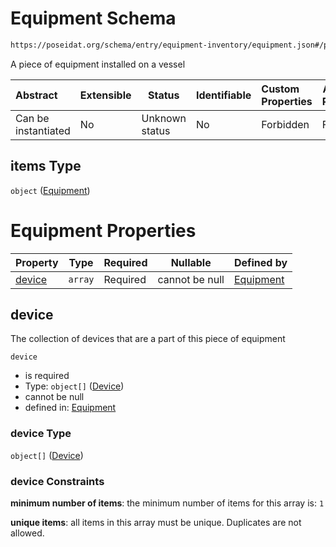 # Equipment Schema

```txt
https://poseidat.org/schema/entry/equipment-inventory/equipment.json#/properties/equipment/items
```

A piece of equipment installed on a vessel


| Abstract            | Extensible | Status         | Identifiable | Custom Properties | Additional Properties | Access Restrictions | Defined In                                                                                  |
| :------------------ | ---------- | -------------- | ------------ | :---------------- | --------------------- | ------------------- | ------------------------------------------------------------------------------------------- |
| Can be instantiated | No         | Unknown status | No           | Forbidden         | Forbidden             | none                | [equipment-inventory.json\*](schemas/entry/equipment-inventory.json "open original schema") |

## items Type

`object` ([Equipment](equipment-inventory-properties-equipment-equipment.md))

# Equipment Properties

| Property          | Type    | Required | Nullable       | Defined by                                                                                                                                 |
| :---------------- | ------- | -------- | -------------- | :----------------------------------------------------------------------------------------------------------------------------------------- |
| [device](#device) | `array` | Required | cannot be null | [Equipment](equipment-properties-device.md "https&#x3A;//poseidat.org/schema/entry/equipment-inventory/equipment.json#/properties/device") |

## device

The collection of devices that are a part of this piece of equipment


`device`

-   is required
-   Type: `object[]` ([Device](equipment-properties-device-device.md))
-   cannot be null
-   defined in: [Equipment](equipment-properties-device.md "https&#x3A;//poseidat.org/schema/entry/equipment-inventory/equipment.json#/properties/device")

### device Type

`object[]` ([Device](equipment-properties-device-device.md))

### device Constraints

**minimum number of items**: the minimum number of items for this array is: `1`

**unique items**: all items in this array must be unique. Duplicates are not allowed.
